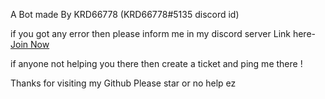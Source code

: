 A Bot made By KRD66778 (KRD66778#5135 discord id)

if you got any error then please inform me in my discord server 
Link here- [Join Now](https://discord.gg/YzEdxvYsam)

if anyone not helping you there then create a ticket and ping me there !


Thanks for visiting my Github Please star or no help ez
